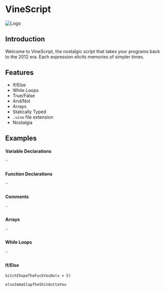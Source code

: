 # VineScript

![Logo](http://brandonholmes.net/images/VineScript.png)

## Introduction
Welcome to VineScript, the nostalgic script that takes your programs back to the 2012 era. Each expression elicits memories of simpler times.

## Features
* If/Else 
* While Loops
* True/False
* And/Not
* Arrays
* Statically Typed
* `.vine` file extension
* Nostalgia

## Examples


#### Variable Declarations
``

#### Function Declarations
``

#### Comments
``

#### Arrays
``

#### While Loops
``

#### If/Else
```
bitchIhopeTheFuckYouDo(x > 5)
  
elseImmaSlapTheShitOuttaYou
```